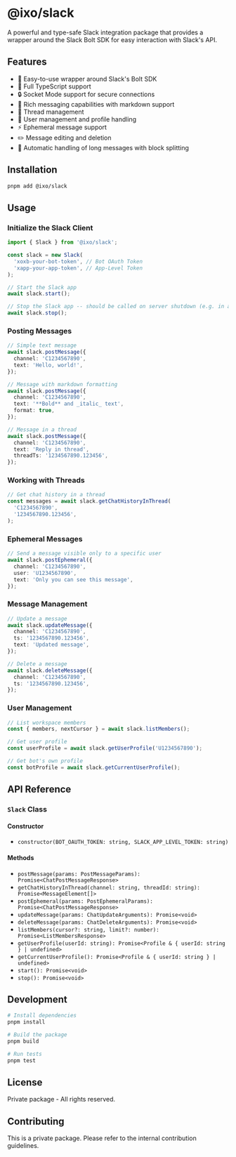 # @ixo/slack

A powerful and type-safe Slack integration package that provides a wrapper around the Slack Bolt SDK for easy interaction with Slack's API.

## Features

- 🚀 Easy-to-use wrapper around Slack's Bolt SDK
- 📝 Full TypeScript support
- 🔒 Socket Mode support for secure connections
- 💬 Rich messaging capabilities with markdown support
- 🧵 Thread management
- 👥 User management and profile handling
- ⚡ Ephemeral message support
- ✏️ Message editing and deletion
- 📄 Automatic handling of long messages with block splitting

## Installation

```bash
pnpm add @ixo/slack
```

## Usage

### Initialize the Slack Client

```typescript
import { Slack } from '@ixo/slack';

const slack = new Slack(
  'xoxb-your-bot-token', // Bot OAuth Token
  'xapp-your-app-token', // App-Level Token
);

// Start the Slack app
await slack.start();

// Stop the Slack app -- should be called on server shutdown (e.g. in an express server)
await slack.stop();
```

### Posting Messages

```typescript
// Simple text message
await slack.postMessage({
  channel: 'C1234567890',
  text: 'Hello, world!',
});

// Message with markdown formatting
await slack.postMessage({
  channel: 'C1234567890',
  text: '**Bold** and _italic_ text',
  format: true,
});

// Message in a thread
await slack.postMessage({
  channel: 'C1234567890',
  text: 'Reply in thread',
  threadTs: '1234567890.123456',
});
```

### Working with Threads

```typescript
// Get chat history in a thread
const messages = await slack.getChatHistoryInThread(
  'C1234567890',
  '1234567890.123456',
);
```

### Ephemeral Messages

```typescript
// Send a message visible only to a specific user
await slack.postEphemeral({
  channel: 'C1234567890',
  user: 'U1234567890',
  text: 'Only you can see this message',
});
```

### Message Management

```typescript
// Update a message
await slack.updateMessage({
  channel: 'C1234567890',
  ts: '1234567890.123456',
  text: 'Updated message',
});

// Delete a message
await slack.deleteMessage({
  channel: 'C1234567890',
  ts: '1234567890.123456',
});
```

### User Management

```typescript
// List workspace members
const { members, nextCursor } = await slack.listMembers();

// Get user profile
const userProfile = await slack.getUserProfile('U1234567890');

// Get bot's own profile
const botProfile = await slack.getCurrentUserProfile();
```

## API Reference

### `Slack` Class

#### Constructor

- `constructor(BOT_OAUTH_TOKEN: string, SLACK_APP_LEVEL_TOKEN: string)`

#### Methods

- `postMessage(params: PostMessageParams): Promise<ChatPostMessageResponse>`
- `getChatHistoryInThread(channel: string, threadId: string): Promise<MessageElement[]>`
- `postEphemeral(params: PostEphemeralParams): Promise<ChatPostMessageResponse>`
- `updateMessage(params: ChatUpdateArguments): Promise<void>`
- `deleteMessage(params: ChatDeleteArguments): Promise<void>`
- `listMembers(cursor?: string, limit?: number): Promise<ListMembersResponse>`
- `getUserProfile(userId: string): Promise<Profile & { userId: string } | undefined>`
- `getCurrentUserProfile(): Promise<Profile & { userId: string } | undefined>`
- `start(): Promise<void>`
- `stop(): Promise<void>`

## Development

```bash
# Install dependencies
pnpm install

# Build the package
pnpm build

# Run tests
pnpm test
```

## License

Private package - All rights reserved.

## Contributing

This is a private package. Please refer to the internal contribution guidelines.
